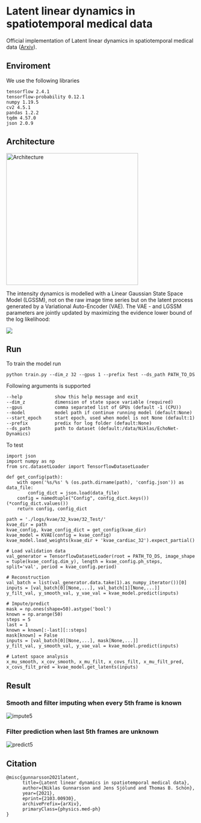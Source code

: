 # Latent linear dynamics in spatiotemporal medical data
Official implementation of Latent linear dynamics in spatiotemporal medical data ([Arxiv](https://arxiv.org/abs/2103.00930)).

## Enviroment
We use the following libraries

```
tensorflow 2.4.1
tensorflow-probability 0.12.1
numpy 1.19.5
cv2 4.5.1
pandas 1.2.2
tqdm 4.57.0
json 2.0.9
```

## Architecture
<img src="https://user-images.githubusercontent.com/10964648/109638288-239ba300-7b4e-11eb-9450-4e1e60f2a86c.PNG" alt="Architecture" width="350"/>

The intensity dynamics is modelled with a Linear Gaussian State Space Model (LGSSM), not on the raw image time series but on the latent process generated by a Variational Auto-Encoder (VAE). The VAE - and LGSSM parameters are jointly updated by maximizing the evidence lower bound of the log likelihood:

<img src="https://render.githubusercontent.com/render/math?math=\log p_\theta(\mathbf{y}) \geq \mathbb{E}_{q_\phi(\mathbf{x} \mid \mathbf{y})} \Big[ \log p_\theta(\mathbf{y} \mid \mathbf{x}) + \log \dfrac{p_\theta(\mathbf{x})}{q_\phi(\mathbf{x \mid y})} + \mathbb{E}_{p_\gamma(\mathbf{z} \mid \mathbf{x})} \Big[\log \dfrac{p_\gamma(\mathbf{x},\mathbf{z})}{p_\gamma(\mathbf{z} \mid \mathbf{x})} \Big] \Big]">

## Run
To train the model run
```
python train.py --dim_z 32 --gpus 1 --prefix Test --ds_path PATH_TO_DS
```
Following arguments is supported
```
--help            show this help message and exit
--dim_z           dimension of state space variable (required)
--gpus            comma separated list of GPUs (default -1 (CPU))
--model           model path if continue running model (default:None)
--start_epoch     start epoch, used when model is not None (default:1)
--prefix          predix for log folder (default:None)
--ds_path         path to dataset (default:/data/Niklas/EchoNet-Dynamics)
```

To test
```
import json
import numpy as np
from src.datasetLoader import TensorflowDatasetLoader

def get_config(path):
    with open('%s/%s' % (os.path.dirname(path), 'config.json')) as data_file:
        config_dict = json.load(data_file)
    config = namedtuple("Config", config_dict.keys())(*config_dict.values())
    return config, config_dict
    
path = './logs/kvae/32_kvae/32_Test/'
kvae_dir = path
kvae_config, kvae_config_dict = get_config(kvae_dir)
kvae_model = KVAE(config = kvae_config)
kvae_model.load_weights(kvae_dir + 'kvae_cardiac_32').expect_partial()

# Load validation data
val_generator = TensorflowDatasetLoader(root = PATH_TO_DS, image_shape = tuple(kvae_config.dim_y), length = kvae_config.ph_steps, split='val', period = kvae_config.period)

# Reconstruction 
val_batch = list(val_generator.data.take(1).as_numpy_iterator())[0]
inputs = [val_batch[0][None,...], val_batch[1][None,...]]
y_filt_val, y_smooth_val, y_vae_val = kvae_model.predict(inputs)

# Impute/predict
mask = np.ones(shape=50).astype('bool')
known = np.arange(50)
steps = 5
last = 1
known = known[:-last][::steps]
mask[known] = False
inputs = [val_batch[0][None,...], mask[None,...]]
y_filt_val, y_smooth_val, y_vae_val = kvae_model.predict(inputs)

# Latent space analysis
x_mu_smooth, x_cov_smooth, x_mu_filt, x_covs_filt, x_mu_filt_pred, x_covs_filt_pred = kvae_model.get_latents(inputs)
```

## Result
### Smooth and filter imputing when every 5th frame is known
![impute5](https://user-images.githubusercontent.com/10964648/109649372-1dacbe80-7b5c-11eb-978f-09ff9ae47c05.gif)

### Filter prediction when last 5th frames are unknown
![predict5](https://user-images.githubusercontent.com/10964648/109648801-55ffcd00-7b5b-11eb-9f0e-dc559ebc6d5d.gif)

## Citation
```
@misc{gunnarsson2021latent,
      title={Latent linear dynamics in spatiotemporal medical data}, 
      author={Niklas Gunnarsson and Jens Sjölund and Thomas B. Schön},
      year={2021},
      eprint={2103.00930},
      archivePrefix={arXiv},
      primaryClass={physics.med-ph}
}
```
